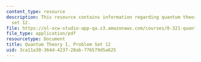 ```yaml
---
content_type: resource
description: This resource contains information regarding quantum theory I, problem
  set 12.
file: https://ol-ocw-studio-app-qa.s3.amazonaws.com/courses/8-321-quantum-theory-i-fall-2017/3ca11a30364d423728ab776579d5a625_MIT8_321F17_Pset12.pdf
file_type: application/pdf
resourcetype: Document
title: Quantum Theory I, Problem Set 12
uid: 3ca11a30-364d-4237-28ab-776579d5a625
---
```

